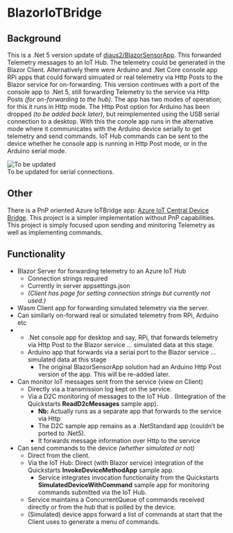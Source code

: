 # BlazorIoTBridge

## Background
This is a  .Net 5 version update of
[djaus2/BlazorSensorApp](https://github.com/djaus2/SensorBlazor). This forwarded Telemetry messages to an IoT Hub. The telemetry could be generated in the Blazor Client. Alternatively there were Arduino and .Net Core console app RPi apps that could forward simuated or real telemetry via Http Posts to the Blazor service for on-forwarding. This version continues with a port of the console app to .Net 5, still forwarding Telemetry to the service via Http Posts _(for on-forwarding to the hub)_. The app has two modes of operation; for this it runs in Http mode. The Http Post option for Arduino has been dropped _(to be added back later)_, but reimplemented using the USB serial connection to a desktop. With this the conole app runs in the alternative mode where it communicates with the Arduino device serially to get telemetry and send commands. IoT Hub commands can be sent to the device whether he console app is running in Http Post mode, or in the Arduino serial mode.  

![To be updated](https://davidjones.sportronics.com.au/media/6654cbce699ec4b61570f6fc308ef894_60.png)  
To be updated for serial connections.

## Other
There is a PnP oriented Azure IoTBridge app: [Azure IoT Central Device Bridge](https://github.com/Azure/iotc-device-bridge).  This project is a simpler implementation without PnP capabilities. This project is simply focused upon sending and minitoring Telemetry as well as implementing commands.

## Functionality

-   Blazor Server for forwarding telemetry to an Azure IoT Hub
    -   Connection strings required
    -   Currently in server appsettings.json
    -   _(Client has page for setting connection strings but currently not used.)_
-   Wasm Client app for forwarding simulated telemetry via the server.
-   Can similarly on-forward real or simulated telemetry from RPi, Arduino etc
-   -   .Net console app for desktop and say, RPi, that forwards telemetry via Http Post
        to the Blazor service … simulated data at this stage.
    -   Arduino app that forwards via a serial port to the Blazor service …
        simulated data at this stage
        -   The original BlazorSensorApp solution had an Arduino Http Post
            version of the app. This will be re-added later.
-   Can monitor IoT messages sent from the service (view on Client)
    -   Directly via a transmission log kept on the service.
    -   Via a D2C monitoring of messages to the IoT Hub . (Integration of the
        Quickstarts **ReadD2cMessages** sample app).
        -   **Nb:** Actually runs as a separate app that forwards to the service
            via Http
        -   The D2C sample app remains as a .NetStandard app (couldn’t be ported
            to .Net5).
        -   It forwards message information over Http to the service
-   Can send commands to the device *(whether simulated or not)*
    -   Direct from the client.
    -   Via the IoT Hub: Direct (with Blazor service) integration of the
        Quickstarts **InvokeDeviceMethodApp** sample app.
        -   Service integrates invocation functionality from the Quickstarts
            **SimulatedDeviceWithCommand** sample app for monitoring commands
            submitted via the IoT Hub.
    -   Service maintains a ConcurrentQueue of commands received directly or
        from the hub that is polled by the device.
    -   (Simulated) device apps forward a list of commands at start that the
        Client uses to generate a menu of commands.

